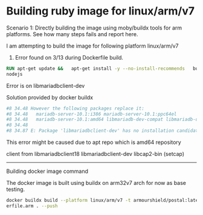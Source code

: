 # Building ruby image for linux/arm/v7

Scenario 1:
Directly building the image using moby/buildx tools for arm platforms. See how many steps fails and report here.

I am attempting to build the image for following platform
linux/arm/v7

1. Error found on 3/13 during Dockerfile build.

```Dockerfile
RUN apt-get update &&   apt-get install -y --no-install-recommends   build-essential    netcat   curl   libmariadbclient-dev   nano   
nodejs
```

Error is on libmariadbclient-dev

Solution provided by docker buildx

```bash
#8 34.48 However the following packages replace it:
#8 34.48   mariadb-server-10.1:i386 mariadb-server-10.1:ppc64el
#8 34.48   mariadb-server-10.1:amd64 libmariadb-dev-compat libmariadb-dev  
#8 34.48
#8 34.87 E: Package 'libmariadbclient-dev' has no installation candidate
```

This error might be caused due to apt repo which is amd64 repository

client from libmariadbclient18 libmariadbclient-dev libcap2-bin (setcap)

---

Building docker image command

The docker image is built using buildx on arm32v7 arch for now as base testing.

```bash
docker buildx build --platform linux/arm/v7 -t armourshield/postal:latest-arm -f Dock
erfile.arm . --push
```